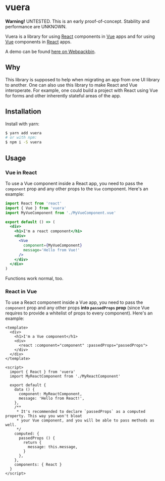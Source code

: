 # vuera

**Warning!** UNTESTED. This is an early proof-of-concept. Stability and performance are UNKNOWN.

Vuera is a library for using [React] components in [Vue] apps and for using [Vue] components in
[React] apps.

A demo can be found [here on Webpackbin]().

## Why

This library is supposed to help when migrating an app from one UI library to another. One can also
use this library to make React and Vue interoperate. For example, one could build a project with
React using Vue for forms and other inherently stateful areas of the app.

## Installation

Install with yarn:

```sh
$ yarn add vuera
# or with npm:
$ npm i -S vuera
```

## Usage

### Vue in React

To use a Vue component inside a React app, you need to pass the `component` prop and any other props
to the `Vue` component. Here's an example:

```jsx
import React from 'react'
import { Vue } from 'vuera'
import MyVueComponent from './MyVueComponent.vue'

export default () => (
  <div>
    <h1>I'm a react component</h1>
    <div>
      <Vue
        component={MyVueComponent}
        message='Hello from Vue!'
      />
    </div>
  </div>
)
```

Functions work normal, too.

### React in Vue

To use a React component inside a Vue app, you need to pass the `component` prop and any other props
**into `passedProps` prop** (since Vue requires to provide a whitelist of props to every component).
Here's an example:

```vue
<template>
  <div>
    <h1>I'm a Vue component</h1>
    <div>
      <react :component="component" :passedProps="passedProps">
    </div>
  </div>
</template>

<script>
  import { React } from 'vuera'
  import MyReactComponent from './MyReactComponent'

  export default {
    data () {
      component: MyReactComponent,
      message: 'Hello from React!',
    },
    /**
     * It's recommended to declare `passedProps` as a computed property. This way you won't bloat
     * your Vue component, and you will be able to pass methods as well.
     */
    computed: {
      passedProps () {
        return {
          message: this.message,
        }
      },
    },
    components: { React }
  }
</script>
```

[react]: https://facebook.github.io/react
[vue]: https://vuejs.org
